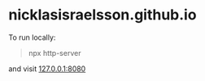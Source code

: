 # nicklasisraelsson.github.io

To run locally:

> npx http-server

and visit [127.0.0.1:8080](127.0.0.1:8080)

